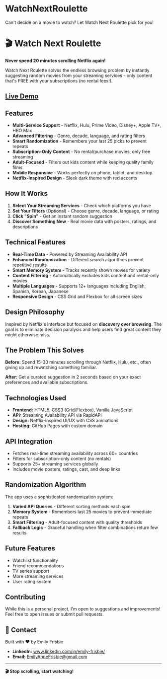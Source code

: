 # WatchNextRoulette
Can't decide on a movie to watch? Let Watch Next Roulette pick for you!
# 🎬 Watch Next Roulette

**Never spend 20 minutes scrolling Netflix again!**

Watch Next Roulette solves the endless browsing problem by instantly suggesting random movies from your streaming services - only content that's FREE with your subscriptions (no rental fees!).

## [Live Demo](https://watchnextroulette.com)

## Features

- **Multi-Service Support** - Netflix, Hulu, Prime Video, Disney+, Apple TV+, HBO Max
- **Advanced Filtering** - Genre, decade, language, and rating filters
- **Smart Randomization** - Remembers your last 25 picks to prevent repeats
- **Subscription-Only Content** - No rental/purchase movies, only free streaming
- **Adult-Focused** - Filters out kids content while keeping quality family films
- **Mobile Responsive** - Works perfectly on phone, tablet, and desktop
- **Netflix-Inspired Design** - Sleek dark theme with red accents

## How It Works

1. **Select Your Streaming Services** - Check which platforms you have
2. **Set Your Filters** (Optional) - Choose genre, decade, language, or rating
3. **Click "Spin"** - Get an instant random suggestion
4. **Discover Something New** - Real movie data with posters, ratings, and descriptions

## Technical Features

- **Real-Time Data** - Powered by Streaming Availability API
- **Enhanced Randomization** - Different search algorithms prevent repetitive results
- **Smart Memory System** - Tracks recently shown movies for variety
- **Content Filtering** - Automatically excludes kids content and rental-only movies
- **Multiple Languages** - Supports 12+ languages including English, Spanish, Korean, Japanese
- **Responsive Design** - CSS Grid and Flexbox for all screen sizes

## Design Philosophy

Inspired by Netflix's interface but focused on **discovery over browsing**. The goal is to eliminate decision paralysis and help users find great content they might otherwise miss.

## The Problem This Solves

**Before:** Spend 15-30 minutes scrolling through Netflix, Hulu, etc., often giving up and rewatching something familiar.

**After:** Get a curated suggestion in 2 seconds based on your exact preferences and available subscriptions.

## Technologies Used

- **Frontend:** HTML5, CSS3 (Grid/Flexbox), Vanilla JavaScript
- **API:** Streaming Availability API via RapidAPI
- **Design:** Netflix-inspired UI/UX with CSS animations
- **Hosting:** GitHub Pages with custom domain

## API Integration

- Fetches real-time streaming availability across 60+ countries
- Filters for subscription-only content (no rentals)
- Supports 25+ streaming services globally
- Includes movie posters, ratings, cast, and deep links

## Randomization Algorithm

The app uses a sophisticated randomization system:

1. **Varied API Queries** - Different sorting methods each spin
2. **Memory System** - Remembers last 25 movies to prevent immediate repeats
3. **Smart Filtering** - Adult-focused content with quality thresholds
4. **Fallback Logic** - Graceful handling when filter combinations return few results

## Future Features

- Watchlist functionality
- Friend recommendations
- TV series support
- More streaming services
- User rating system


## Contributing

While this is a personal project, I'm open to suggestions and improvements! Feel free to open issues or submit pull requests.

## 📧 Contact

Built with ❤️ by Emily Frisbie

- **LinkedIn:** www.linkedin.com/in/emily-frisbie/
- **Email:** EmilyAnneFrisbie@gmail.com

---

**🎬 Stop scrolling, start watching!**
